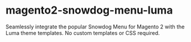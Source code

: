 # magento2-snowdog-menu-luma
Seamlessly integrate the popular Snowdog Menu for Magento 2 with the Luma theme templates. No custom templates or CSS required.
